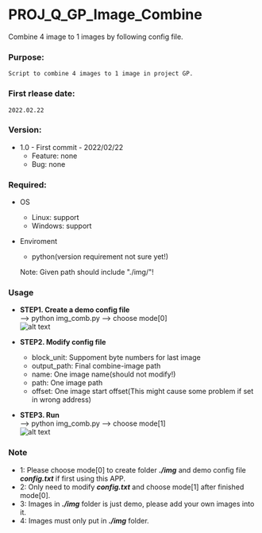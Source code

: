 # PROJ_Q_GP_Image_Combine
Combine 4 image to 1 images by following config file.

### Purpose:
    Script to combine 4 images to 1 image in project GP.

### First rlease date:
    2022.02.22

### Version: 
- 1.0 - First commit - 2022/02/22
  - Feature: none
  - Bug: none

### Required:
- OS
  - Linux: support
  - Windows: support
- Enviroment
  - python(version requirement not sure yet!)

  Note: Given path should include "./img/"!

### Usage
  - **STEP1. Create a demo config file**\
           --> python img_comb.py --> choose mode[0]\
           ![alt text](./demo_img/demo_img[0].png "MODE[0]")
           
  - **STEP2. Modify config file**
    - block_unit: Suppoment byte numbers for last image
    - output_path: Final combine-image path
    - name: One image name(should not modify!)
    - path: One image path
    - offset: One image start offset(This might cause some problem if set in wrong address)

  - **STEP3. Run**\
           --> python img_comb.py --> choose mode[1]\
           ![alt text](./demo_img/demo_img[1].png "MODE[1]")

### Note
- 1: Please choose mode[0] to create folder ***./img*** and demo config file ***config.txt*** if first using this APP.
- 2: Only need to modify ***config.txt*** and choose mode[1] after finished mode[0].
- 3: Images in ***./img*** folder is just demo, please add your own images into it.
- 4: Images must only put in ***./img*** folder.
